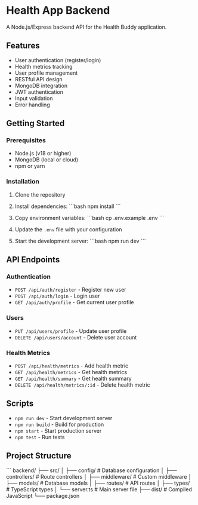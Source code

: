 # Health App Backend

A Node.js/Express backend API for the Health Buddy application.

## Features

- User authentication (register/login)
- Health metrics tracking
- User profile management
- RESTful API design
- MongoDB integration
- JWT authentication
- Input validation
- Error handling

## Getting Started

### Prerequisites

- Node.js (v18 or higher)
- MongoDB (local or cloud)
- npm or yarn

### Installation

1. Clone the repository
2. Install dependencies:
   \`\`\`bash
   npm install
   \`\`\`

3. Copy environment variables:
   \`\`\`bash
   cp .env.example .env
   \`\`\`

4. Update the `.env` file with your configuration

5. Start the development server:
   \`\`\`bash
   npm run dev
   \`\`\`

## API Endpoints

### Authentication
- `POST /api/auth/register` - Register new user
- `POST /api/auth/login` - Login user
- `GET /api/auth/profile` - Get current user profile

### Users
- `PUT /api/users/profile` - Update user profile
- `DELETE /api/users/account` - Delete user account

### Health Metrics
- `POST /api/health/metrics` - Add health metric
- `GET /api/health/metrics` - Get health metrics
- `GET /api/health/summary` - Get health summary
- `DELETE /api/health/metrics/:id` - Delete health metric

## Scripts

- `npm run dev` - Start development server
- `npm run build` - Build for production
- `npm start` - Start production server
- `npm test` - Run tests

## Project Structure

\`\`\`
backend/
├── src/
│   ├── config/         # Database configuration
│   ├── controllers/    # Route controllers
│   ├── middleware/     # Custom middleware
│   ├── models/         # Database models
│   ├── routes/         # API routes
│   ├── types/          # TypeScript types
│   └── server.ts       # Main server file
├── dist/               # Compiled JavaScript
└── package.json
